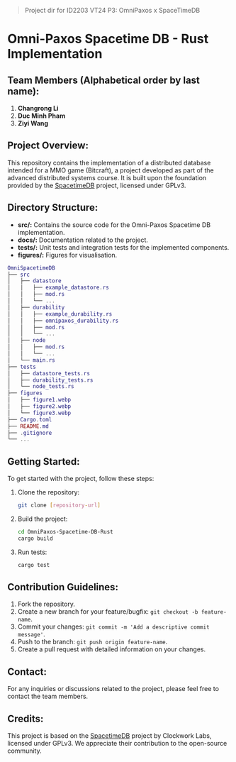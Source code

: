 > Project dir for ID2203 VT24 P3: OmniPaxos x SpaceTimeDB

# Omni-Paxos Spacetime DB - Rust Implementation

## Team Members (Alphabetical order by last name):
1. **Changrong Li**
2. **Duc Minh Pham**
3. **Ziyi Wang**

## Project Overview:
This repository contains the implementation of a distributed database intended for a MMO game (Bitcraft), a project developed as part of the advanced distributed systems course. It is built upon the foundation provided by the [SpacetimeDB](https://github.com/clockworklabs/SpacetimeDB) project, licensed under GPLv3.

## Directory Structure:
- **src/:** Contains the source code for the Omni-Paxos Spacetime DB implementation.
- **docs/:** Documentation related to the project.
- **tests/:** Unit tests and integration tests for the implemented components.
- **figures/:** Figures for visualisation.

```lua
OmniSpacetimeDB
├── src
│   ├── datastore
│   │   ├── example_datastore.rs
│   │   ├── mod.rs
│   │   └── ...
│   ├── durability
│   │   ├── example_durability.rs
│   │   ├── omnipaxos_durability.rs
│   │   ├── mod.rs
│   │   └── ...
│   ├── node
│   │   ├── mod.rs
│   │   └── ...
│   └── main.rs
├── tests
│   ├── datastore_tests.rs
│   ├── durability_tests.rs
│   └── node_tests.rs
├── figures
│   ├── figure1.webp
│   ├── figure2.webp
│   └── figure3.webp
├── Cargo.toml
├── README.md
├── .gitignore
└── ...
```

## Getting Started:
To get started with the project, follow these steps:

1. Clone the repository:
   ```bash
   git clone [repository-url]
   ```

2. Build the project:
   ```bash
   cd OmniPaxos-Spacetime-DB-Rust
   cargo build
   ```

3. Run tests:
   ```bash
   cargo test
   ```

## Contribution Guidelines:

1. Fork the repository.
2. Create a new branch for your feature/bugfix: `git checkout -b feature-name`.
3. Commit your changes: `git commit -m 'Add a descriptive commit message'`.
4. Push to the branch: `git push origin feature-name`.
5. Create a pull request with detailed information on your changes.

## Contact:
For any inquiries or discussions related to the project, please feel free to contact the team members.

## Credits:
This project is based on the [SpacetimeDB](https://github.com/clockworklabs/SpacetimeDB) project by Clockwork Labs, licensed under GPLv3. We appreciate their contribution to the open-source community.
